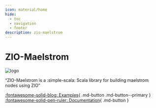 ```yaml
---
icon: material/home
hide:
  - toc
  - navigation
  - footer
description: zio-maelstrom
---
```


<div markdown="1" class="home-page">

# ZIO-Maelstrom

![logo](logo.svg)

<div markdown="1" class="big-quote">
“ZIO-Maelstrom is a :simple-scala: Scala library for building maelstrom nodes using ZIO”
</div>

[:fontawesome-solid-blog: Examples](examples.md){ .md-button .md-button--primary }
[:fontawesome-solid-pen-ruler: Documentation](documentation.md){ .md-button }

</div>